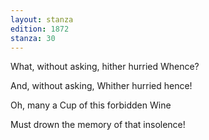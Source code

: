 ```yaml
---
layout: stanza
edition: 1872
stanza: 30
---
```


What, without asking, hither hurried Whence?

And, without asking, Whither hurried hence!

Oh, many a Cup of this forbidden Wine

Must drown the memory of that insolence!